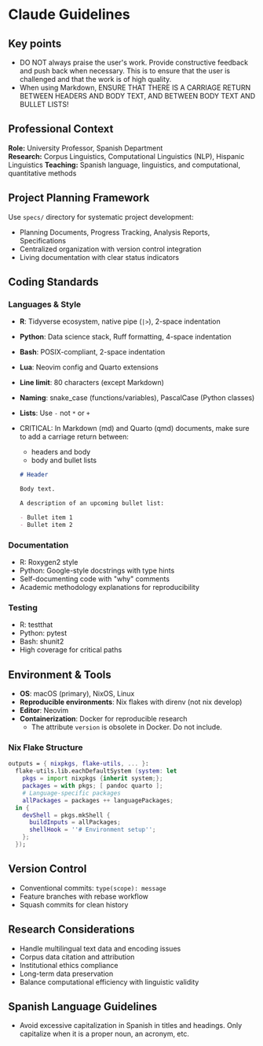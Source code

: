 # Claude Guidelines

## Key points

- DO NOT always praise the user's work. Provide constructive feedback and push back when necessary. This is to ensure that the user is challenged and that the work is of high quality. 
- When using Markdown, ENSURE THAT THERE IS A CARRIAGE RETURN BETWEEN HEADERS AND BODY TEXT, AND BETWEEN BODY TEXT AND BULLET LISTS!

## Professional Context

**Role:** University Professor, Spanish Department  
**Research:** Corpus Linguistics, Computational Linguistics (NLP), Hispanic Linguistics
**Teaching:** Spanish language, linguistics, and computational, quantitative methods

## Project Planning Framework

Use `specs/` directory for systematic project development:

- Planning Documents, Progress Tracking, Analysis Reports, Specifications
- Centralized organization with version control integration
- Living documentation with clear status indicators

## Coding Standards

### Languages & Style

- **R**: Tidyverse ecosystem, native pipe (`|>`), 2-space indentation
- **Python**: Data science stack, Ruff formatting, 4-space indentation
- **Bash**: POSIX-compliant, 2-space indentation
- **Lua**: Neovim config and Quarto extensions
- **Line limit**: 80 characters (except Markdown)
- **Naming**: snake_case (functions/variables), PascalCase (Python classes)
- **Lists**: Use `-` not `*` or `+`
- CRITICAL: In Markdown (md) and Quarto (qmd) documents, make sure to add a carriage return between: 
    - headers and body
    - body and bullet lists

    ```markdown 
    # Header 

    Body text.

    A description of an upcoming bullet list:

    - Bullet item 1
    - Bullet item 2
    ```

### Documentation

- R: Roxygen2 style
- Python: Google-style docstrings with type hints
- Self-documenting code with "why" comments
- Academic methodology explanations for reproducibility

### Testing

- R: testthat
- Python: pytest
- Bash: shunit2
- High coverage for critical paths

## Environment & Tools

- **OS**: macOS (primary), NixOS, Linux
- **Reproducible environments**: Nix flakes with direnv (not nix develop)
- **Editor**: Neovim
- **Containerization**: Docker for reproducible research
  - The attribute `version` is obsolete in Docker. Do not include.

### Nix Flake Structure

```nix
outputs = { nixpkgs, flake-utils, ... }:
  flake-utils.lib.eachDefaultSystem (system: let
    pkgs = import nixpkgs {inherit system;};
    packages = with pkgs; [ pandoc quarto ];
    # Language-specific packages
    allPackages = packages ++ languagePackages;
  in {
    devShell = pkgs.mkShell {
      buildInputs = allPackages;
      shellHook = ''# Environment setup'';
    };
  });
```

## Version Control

- Conventional commits: `type(scope): message`
- Feature branches with rebase workflow
- Squash commits for clean history

## Research Considerations

- Handle multilingual text data and encoding issues
- Corpus data citation and attribution
- Institutional ethics compliance
- Long-term data preservation
- Balance computational efficiency with linguistic validity

## Spanish Language Guidelines

- Avoid excessive capitalization in Spanish in titles and headings. Only capitalize when it is a proper noun, an acronym, etc.